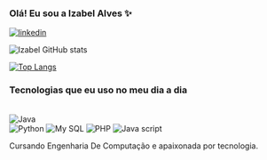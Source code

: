 ### Olá! Eu sou a Izabel Alves ✨

[![linkedin](https://img.shields.io/badge/LinkedIn-0077B5?style=for-the-badge&logo=linkedin&logoColor=white)](https://www.linkedin.com/in/izabel-alves-0b1416300/)

![Izabel GitHub stats](https://github-readme-stats.vercel.app/api?username=Izabelalvess&show_icons=true&theme=radical)

[![Top Langs](https://github-readme-stats.vercel.app/api/top-langs/?username=Izabelalvess)](https://github.com/anuraghazra/github-readme-stats)
### Tecnologias que eu uso no meu dia a dia

<div style="display: inline_block"><br/>
<img aling="center" alt="Java" src="(https://img.shields.io/badge/java-%23ED8B00.svg?style=for-the-badge&logo=openjdk&logoColor=white)" /> 
</div>
<img aling="center" alt="Python" src="(https://img.shields.io/badge/python-3670A0?style=for-the-badge&logo=python&logoColor=ffdd54)" />
</div>
<img aling="center" alt="My SQL" src=" " />
</div>
<img aling="center" alt="PHP" src="(https://img.shields.io/badge/php-%23777BB4.svg?style=for-the-badge&logo=php&logoColor=white)" />
</div>
<img aling="center" alt="Java script" src="(https://img.shields.io/badge/javascript-%23323330.svg?style=for-the-badge&logo=javascript&logoColor=%23F7DF1E)" />
</div><br/>

Cursando Engenharia De Computação e apaixonada por tecnologia.

